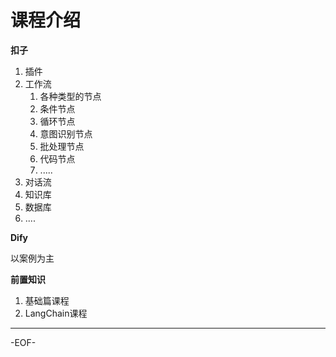 # 课程介绍

**扣子**

1. 插件
2. 工作流
   1. 各种类型的节点
   2. 条件节点
   3. 循环节点
   4. 意图识别节点
   5. 批处理节点
   6. 代码节点
   7. .....
3. 对话流
4. 知识库
5. 数据库
6. ....



**Dify**

以案例为主



**前置知识**

1. 基础篇课程
2. LangChain课程

---

-EOF-
